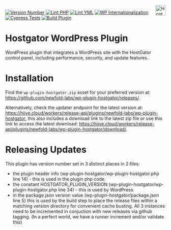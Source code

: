 <a href="https://hostgator.com/" target="_blank">
    <img src="https://www.hostgator.com/static/cs/img/logos/nav-for-light.svg" alt="HostGator Logo" title="HostGator" align="right" height="32" />
</a>

[![Version Number](https://img.shields.io/github/v/release/newfold-labs/wp-plugin-hostgator?color=21a0ed&labelColor=333333)](https://github.com/newfold-labs/wp-plugin-hostgator/releases)
[![Lint PHP](https://github.com/newfold-labs/wp-plugin-hostgator/actions/workflows/lint-php.yml/badge.svg?branch=main)](https://github.com/newfold-labs/wp-plugin-hostgator/actions/workflows/lint-php.yml)
[![Lint YML](https://github.com/newfold-labs/wp-plugin-hostgator/actions/workflows/lint-yml.yml/badge.svg?branch=main)](https://github.com/newfold-labs/wp-plugin-hostgator/actions/workflows/lint-yml.yml)
[![WP Internationalization](https://github.com/newfold-labs/wp-plugin-hostgator/actions/workflows/wp-i18n.yml/badge.svg?branch=main)](https://github.com/newfold-labs/wp-plugin-hostgator/actions/workflows/wp-i18n.yml)
[![Cypress Tests](https://github.com/newfold-labs/wp-plugin-hostgator/actions/workflows/cypress-tests.yml/badge.svg?branch=main)](https://github.com/newfold-labs/wp-plugin-hostgator/actions/workflows/cypress-tests.yml)
[![Build Plugin](https://github.com/newfold-labs/wp-plugin-hostgator/actions/workflows/upload-artifact-on-push.yml/badge.svg?branch=main)](https://github.com/newfold-labs/wp-plugin-hostgator/actions/workflows/upload-artifact-on-push.yml)

# Hostgator WordPress Plugin

WordPress plugin that integrates a WordPress site with the HostGator control panel, including performance, security, and
update features.

# Installation

Find the `wp-plugin-hostgator.zip` asset for your preferred version at: https://github.com/newfold-labs/wp-plugin-hostgator/releases/.

Alternatively, check the updater endpoint for the latest version at: https://hiive.cloud/workers/release-api/plugins/newfold-labs/wp-plugin-hostgator, this also includes a download link to the latest zip file or use this link to access the latest download: https://hiive.cloud/workers/release-api/plugins/newfold-labs/wp-plugin-hostgator/download/.

# Releasing Updates

This plugin has version number set in 3 distinct places in 2 files:

- the plugin header info (wp-plugin-hostgator/wp-plugin-hostgator.php line 14) - this is used in the plugin php code.
- the constant HOSTGATOR_PLUGIN_VERSION (wp-plugin-hostgator/wp-plugin-hostgator.php line 34) - this is used by
  WordPress.
- in the package.json version value (wp-plugin-hostgator/package.json line 5) this is used by the build step to place
  the release files within a matching version directory for convenient cache busting. All 3 instances need to be
  incremented in conjuction with new releases via github tagging.
  (In a perfect world, we have a runner increment and/or validate this)
